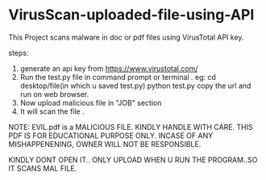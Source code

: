 # VirusScan-uploaded-file-using-API
This Project scans malware in doc or pdf files using VirusTotal API key.

steps:
1. generate an api key from https://www.virustotal.com/
2. Run the test.py file in command prompt or terminal .
   eg: cd desktop/file(in which u saved test.py)
        python test.py
   copy the url and run on web browser.
3. Now upload malicious file in "JOB" section
4. It will scan the file .   
   
   
NOTE: EVIL.pdf is a MALICIOUS FILE. KINDLY HANDLE WITH CARE.
THIS PDF IS FOR EDUCATIONAL PURPOSE ONLY. INCASE OF ANY MISHAPPENENING, OWNER WILL NOT BE RESPONSIBLE.

KINDLY DONT OPEN IT.. ONLY UPLOAD WHEN U RUN THE PROGRAM..SO IT SCANS MAL FILE.
